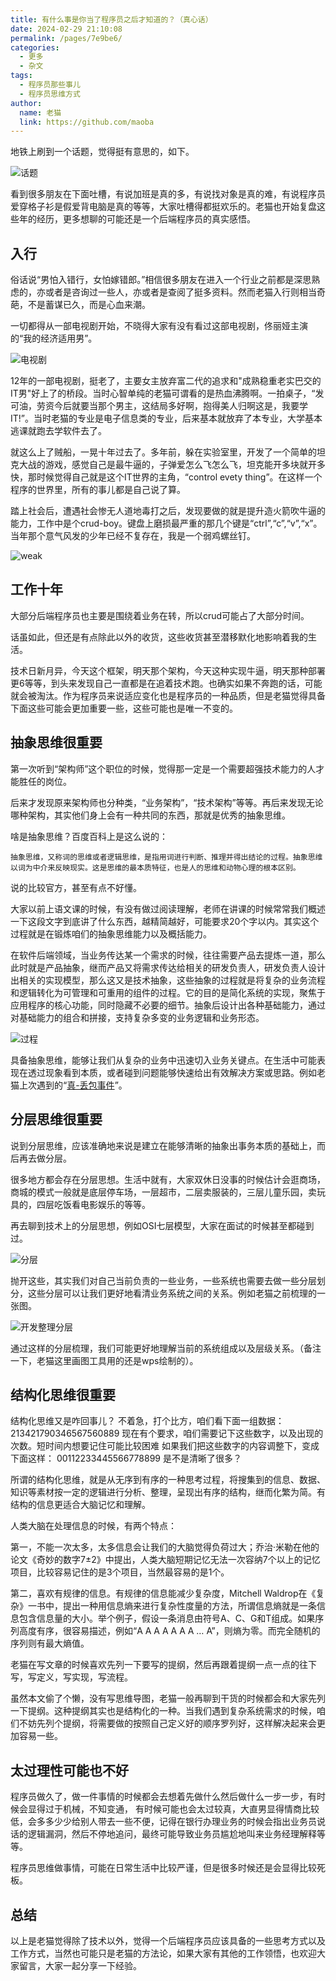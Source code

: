 ```yaml
---
title: 有什么事是你当了程序员之后才知道的？（真心话）
date: 2024-02-29 21:10:08
permalink: /pages/7e9be6/
categories:
  - 更多
  - 杂文
tags:
  - 程序员那些事儿
  - 程序员思维方式
author: 
  name: 老猫
  link: https://github.com/maoba
---
```

地铁上刷到一个话题，觉得挺有意思的，如下。

![话题](https://cdn.ktdaddy.com/thinking/1709213979295.png)

看到很多朋友在下面吐槽，有说加班是真的多，有说找对象是真的难，有说程序员爱穿格子衫是假爱背电脑是真的等等，大家吐槽得都挺欢乐的。老猫也开始复盘这些年的经历，更多想聊的可能还是一个后端程序员的真实感悟。

<!-- more -->

## 入行
俗话说“男怕入错行，女怕嫁错郎。”相信很多朋友在进入一个行业之前都是深思熟虑的，亦或者是咨询过一些人，亦或者是查阅了挺多资料。然而老猫入行则相当奇葩，不是蓄谋已久，而是心血来潮。

一切都得从一部电视剧开始，不晓得大家有没有看过这部电视剧，佟丽娅主演的“我的经济适用男”。

![电视剧](https://cdn.ktdaddy.com/thinking/1709215705556.png)

12年的一部电视剧，挺老了，主要女主放弃富二代的追求和"成熟稳重老实巴交的IT男"好上了的桥段。当时心智单纯的老猫可谓看的是热血沸腾啊。一拍桌子，“发可油，劳资今后就要当那个男主，这结局多好啊，抱得美人归啊这是，我要学IT!”。当时老猫的专业是电子信息类的专业，后来基本就放弃了本专业，大学基本逃课就跑去学软件去了。

就这么上了贼船，一晃十年过去了。多年前，躲在实验室里，开发了一个简单的坦克大战的游戏，感觉自己是最牛逼的，子弹爱怎么飞怎么飞，坦克能开多块就开多快，那时候觉得自己就是这个IT世界的主角，“control evety thing”。在这样一个程序的世界里，所有的事儿都是自己说了算。

踏上社会后，遭遇社会惨无人道地毒打之后，发现要做的就是提升造火箭吹牛逼的能力，工作中是个crud-boy。键盘上磨损最严重的那几个键是“ctrl”,“c”,“v”,“x”。当年那个意气风发的少年已经不复存在，我是一个弱鸡螺丝钉。

![weak](https://cdn.ktdaddy.com/thinking/1709217726156.png)


## 工作十年
大部分后端程序员也主要是围绕着业务在转，所以crud可能占了大部分时间。

话虽如此，但还是有点除此以外的收货，这些收货甚至潜移默化地影响着我的生活。

技术日新月异，今天这个框架，明天那个架构，今天这种实现牛逼，明天那种部署更6等等，到头来发现自己一直都是在追着技术跑。也确实如果不奔跑的话，可能就会被淘汰。作为程序员来说适应变化也是程序员的一种品质，但是老猫觉得具备下面这些可能会更加重要一些，这些可能也是唯一不变的。

## 抽象思维很重要
第一次听到“架构师”这个职位的时候，觉得那一定是一个需要超强技术能力的人才能胜任的岗位。

后来才发现原来架构师也分种类，“业务架构”，“技术架构”等等。再后来发现无论哪种架构，其实他们身上会有一种共同的东西，那就是优秀的抽象思维。

啥是抽象思维？百度百科上是这么说的：
```
抽象思维，又称词的思维或者逻辑思维，是指用词进行判断、推理并得出结论的过程。抽象思维以词为中介来反映现实。这是思维的最本质特征，也是人的思维和动物心理的根本区别。
```
说的比较官方，甚至有点不好懂。

大家以前上语文课的时候，有没有做过阅读理解，老师在讲课的时候常常我们概述一下这段文字到底讲了什么东西，越精简越好，可能要求20个字以内。其实这个过程就是在锻炼咱们的抽象思维能力以及概括能力。

在软件后端领域，当业务传达某一个需求的时候，往往需要产品去提炼一道，那么此时就是产品抽象，继而产品又将需求传达给相关的研发负责人，研发负责人设计出相关的实现模型，那么这又是技术抽象，这些抽象的过程就是将复杂的业务流程和逻辑转化为可管理和可重用的组件的过程。它的目的是简化系统的实现，聚焦于应用程序的核心功能，同时隐藏不必要的细节。抽象后设计出各种基础能力，通过对基础能力的组合和拼接，支持复杂多变的业务逻辑和业务形态。

![过程](https://cdn.ktdaddy.com/gw/gw1.png)

具备抽象思维，能够让我们从复杂的业务中迅速切入业务关键点。在生活中可能表现在透过现象看到本质，或者碰到问题能够快速给出有效解决方案或思路。例如老猫上次遇到的“[真-丢包事件](https://mp.weixin.qq.com/s/15tbYkuQm3wM0p65fQ6NPg)”。

## 分层思维很重要
说到分层思维，应该准确地来说是建立在能够清晰的抽象出事务本质的基础上，而后再去做分层。

很多地方都会存在分层思想。生活中就有，大家双休日没事的时候估计会逛商场，商城的模式一般就是底层停车场，一层超市，二层卖服装的，三层儿童乐园，卖玩具的，四层吃饭看电影娱乐的等等。

再去聊到技术上的分层思想，例如OSI七层模型，大家在面试的时候甚至都碰到过。

![分层](https://cdn.ktdaddy.com/gw/gw2.png)

抛开这些，其实我们对自己当前负责的一些业务，一些系统也需要去做一些分层划分，这些分层可以让我们更好地看清业务系统之间的关系。例如老猫之前梳理的一张图。

![开发整理分层](https://cdn.ktdaddy.com/gw/gw3.png)

通过这样的分层梳理，我们可能更好地理解当前的系统组成以及层级关系。（备注一下，老猫这里画图工具用的还是wps绘制的）。

## 结构化思维很重要
结构化思维又是咋回事儿？
不着急，打个比方，咱们看下面一组数据：
213421790346567560889
现在有个要求，咱们需要记下这些数字，以及出现的次数。短时间内想要记住可能比较困难
如果我们把这些数字的内容调整下，变成下面这样：
00112233445566778899
是不是清晰了很多？

所谓的结构化思维，就是从无序到有序的一种思考过程，将搜集到的信息、数据、知识等素材按一定的逻辑进行分析、整理，呈现出有序的结构，继而化繁为简。有结构的信息更适合大脑记忆和理解。

人类大脑在处理信息的时候，有两个特点：

第一，不能一次太多，太多信息会让我们的大脑觉得负荷过大；乔治·米勒在他的论文《奇妙的数字7±2》中提出，人类大脑短期记忆无法一次容纳7个以上的记忆项目，比较容易记住的是3个项目，当然最容易的是1个。

第二，喜欢有规律的信息。有规律的信息能减少复杂度，Mitchell Waldrop在《复杂》一书中，提出一种用信息熵来进行复杂性度量的方法，所谓信息熵就是一条信息包含信息量的大小。举个例子，假设一条消息由符号A、C、G和T组成。如果序列高度有序，很容易描述，例如“A A A A A A A … A”，则熵为零。而完全随机的序列则有最大熵值。

老猫在写文章的时候喜欢先列一下要写的提纲，然后再跟着提纲一点一点的往下写，写定义，写实现，写流程。

虽然本文偷了个懒，没有写思维导图，老猫一般再聊到干货的时候都会和大家先列一下提纲。这种提纲其实也是结构化的一种。当我们遇到复杂系统需求的时候，咱们不妨先列个提纲，将需要做的按照自己定义好的顺序罗列好，这样解决起来会更加容易一些。

## 太过理性可能也不好
程序员做久了，做一件事情的时候都会去想着先做什么然后做什么一步一步，有时候会显得过于机械，不知变通，
有时候可能也会太过较真，大直男显得情商比较低，会多多少少给别人带去一些不便，记得在银行办理业务的时候会指出业务员说话的逻辑漏洞，然后不停地追问，最终可能导致业务员尴尬地叫来业务经理解释等等。

程序员思维做事情，可能在日常生活中比较严谨，但是很多时候还是会显得比较死板。

## 总结
以上是老猫觉得除了技术以外，觉得一个后端程序员应该具备的一些思考方式以及工作方式，当然也可能只是老猫的方法论，如果大家有其他的工作领悟，也欢迎大家留言，大家一起分享一下经验。













